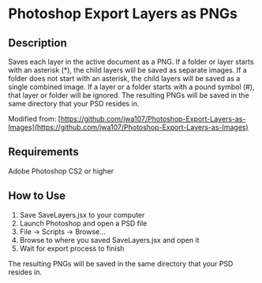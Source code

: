 Photoshop Export Layers as PNGs
=======

## Description

Saves each layer in the active document as a PNG. If a folder or layer starts with an asterisk (*), the child layers will be saved as separate images. If a folder does not start with an asterisk, the child layers will be saved as a single combined image. If a layer or a folder starts with a pound symbol (#), that layer or folder will be ignored. The resulting PNGs will be saved in the same directory that your PSD resides in.

Modified from: [https://github.com/jwa107/Photoshop-Export-Layers-as-Images](https://github.com/jwa107/Photoshop-Export-Layers-as-Images)

## Requirements

Adobe Photoshop CS2 or higher

## How to Use

1. Save SaveLayers.jsx to your computer
2. Launch Photoshop and open a PSD file
3. File -> Scripts -> Browse...
4. Browse to where you saved SaveLayers.jsx and open it
5. Wait for export process to finish

The resulting PNGs will be saved in the same directory that your PSD resides in.
